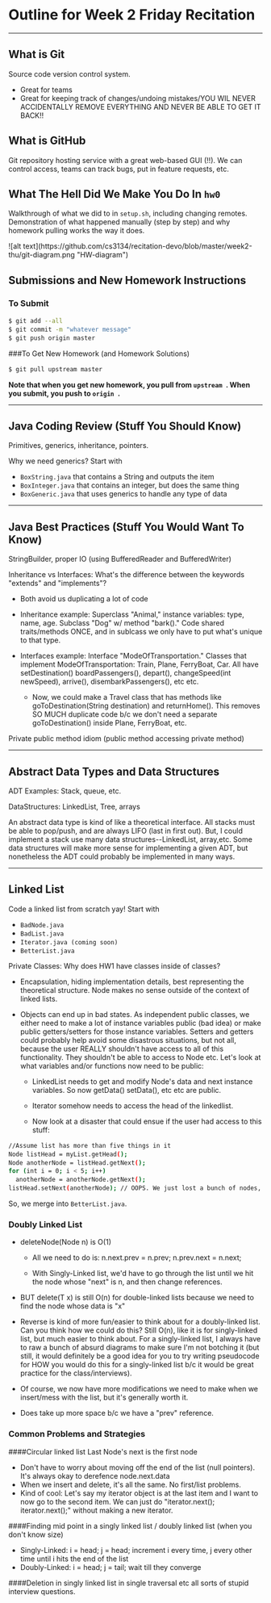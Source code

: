 # Outline for Week 2 Friday Recitation
***
## What is Git

Source code version control system.
* Great for teams
* Great for keeping track of changes/undoing mistakes/YOU WIL NEVER ACCIDENTALLY REMOVE EVERYTHING AND NEVER BE ABLE TO GET IT BACK!!

## What is GitHub
Git repository hosting service with a great web-based GUI (!!). We can control access, teams can track bugs, put in feature requests, etc.

## What The Hell Did We Make You Do In `hw0`
Walkthrough of what we did to in `setup.sh`, including changing remotes. Demonstration of what happened manually (step by step) and why homework pulling works the way it does.
<p>
![alt text](https://github.com/cs3134/recitation-devo/blob/master/week2-thu/git-diagram.png "HW-diagram")


## Submissions and New Homework Instructions

### To Submit
```bash
$ git add --all
$ git commit -m "whatever message"
$ git push origin master
```

###To Get New Homework (and Homework Solutions)
 ```bash
$ git pull upstream master
 ```

**Note that when you get new homework, you pull from  `upstream `. When you submit, you push to  `origin `.**

***

## Java Coding Review (Stuff You Should Know)

Primitives, generics, inheritance, pointers.

Why we need generics? Start with

- `BoxString.java` that contains a String and outputs the item
- `BoxInteger.java` that contains an integer, but does the same thing
- `BoxGeneric.java` that uses generics to handle any type of data

***

## Java Best Practices (Stuff You Would Want To Know)

StringBuilder, proper IO (using BufferedReader and BufferedWriter)

Inheritance vs Interfaces: What's the difference between the keywords "extends" and "implements"?
* Both avoid us duplicating a lot of code
* Inheritance example: Superclass "Animal," instance variables: type, name, age. Subclass "Dog" w/ method "bark()." Code shared traits/methods ONCE, and in sublcass we only have to put what's unique to that type.

* Interfaces example: Interface "ModeOfTransportation." Classes that implement ModeOfTransportation: Train, Plane, FerryBoat, Car. All have setDestination() boardPassengers(), depart(), changeSpeed(int newSpeed), arrive(), disembarkPassengers(), etc etc.
  * Now, we could make a Travel class that has methods like goToDestination(String destination) and returnHome(). This removes SO MUCH duplicate code b/c we don't need a separate goToDestination() inside Plane, FerryBoat, etc.

Private public method idiom (public method accessing private method)

***

## Abstract Data Types and Data Structures

ADT Examples: Stack, queue, etc.

DataStructures: LinkedList, Tree, arrays

An abstract data type is kind of like a theoretical interface. All stacks must be able to pop/push, and are always LIFO (last in first out). But, I could implement a stack use many data structures--LinkedList, array,etc. Some data structures will make more sense for implementing a given ADT, but nonetheless the ADT could probably be implemented in many ways.

***

## Linked List

Code a linked list from scratch yay! Start with

- `BadNode.java`
- `BadList.java`
- `Iterator.java (coming soon)`
- `BetterList.java`

Private Classes: Why does HW1 have classes inside of classes?
* Encapsulation, hiding implementation details, best representing the theoretical structure. Node makes no sense outside of the context of linked lists.
* Objects can end up in bad states. As independent public classes, we either need to make a lot of instance variables public (bad idea) or make public getters/setters for those instance variables. Setters and getters could probably help avoid some disastrous situations, but not all, because the user REALLY shouldn't have access to all of this functionality. They shouldn't be able to access to Node etc. Let's look at what variables and/or functions now need to be public:

  * LinkedList needs to get and modify Node's data and next instance variables. So now getData() setData(), etc etc are public.
  * Iterator somehow needs to access the head of the linkedlist.

  * Now look at a disaster that could ensue if the user had access to this stuff:
```bash
//Assume list has more than five things in it
Node listHead = myList.getHead();
Node anotherNode = listHead.getNext(); 
for (int i = 0; i < 5; i++) 
  anotherNode = anotherNode.getNext();
listHead.setNext(anotherNode); // OOPS. We just lost a bunch of nodes, and now list size is completely wrong!! This breaks SO MUCH OTHER CODE.
``` 

So, we merge into `BetterList.java`.


### Doubly Linked List

* deleteNode(Node n) is O(1)
  * All we need to do is:
    n.next.prev = n.prev;
    n.prev.next = n.next; 

  * With Singly-Linked list, we'd have to go through the list until we hit the node whose "next" is n, and then change references.

* BUT delete(T x) is still O(n) for double-linked lists because we need to find the node whose data is "x"

* Reverse is kind of more fun/easier to think about for a doubly-linked list. Can you think how we could do this? Still O(n), like it is for singly-linked list, but much easier to think about. For a singly-linked list, I always have to raw a bunch of absurd diagrams to make sure I'm not botching it (but still, it would definitely be a good idea for you to try writing pseudocode for HOW you would do this for a singly-linked list b/c it would be great practice for the class/interviews).

* Of course, we now have more modifications we need to make when we insert/mess with the list, but it's generally worth it.

* Does take up more space b/c we have a "prev" reference.

### Common Problems and Strategies

####Circular linked list
Last Node's next is the first node
* Don't have to worry about moving off the end of the list (null pointers). It's always okay to derefence node.next.data 
* When we insert and delete, it's all the same. No first/list problems.
* Kind of cool: Let's say my iterator object is at the last item and I want to now go to the second item. We can just do "iterator.next(); iterator.next();" without making a new iterator.


####Finding mid point in a singly linked list / doubly linked list (when you don't know size)
* Singly-Linked: i = head; j = head; increment i every time, j every other time until i hits the end of the list
* Doubly-Linked: i = head; j = tail; wait till they converge

####Deletion in singly linked list in single traversal etc all sorts of stupid interview questions.
